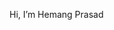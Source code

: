  Hi, I’m Hemang Prasad

<!---
Darkshadow-W/Darkshadow-W is a ✨ special ✨ repository because its `README.md` (this file) appears on your GitHub profile.
You can click the Preview link to take a look at your changes.
--->
